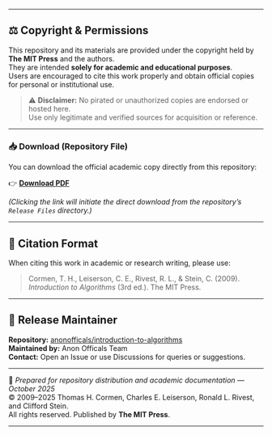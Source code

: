 
---

## ⚖️ Copyright & Permissions

This repository and its materials are provided under the copyright held by **The MIT Press** and the authors.  
They are intended **solely for academic and educational purposes**.  
Users are encouraged to cite this work properly and obtain official copies for personal or institutional use.

> ⚠️ **Disclaimer:** No pirated or unauthorized copies are endorsed or hosted here.  
> Use only legitimate and verified sources for acquisition or reference.

---

### 📥 Download (Repository File)

You can download the official academic copy directly from this repository:

👉 [**Download PDF**](https://github.com/anonofficals/introduction-to-algorithms/raw/main/Release%20Files/Introduction%20to%20Algorithms%20(3rd%20Edition)%20-%20Cormen%20et%20al..pdf)

*(Clicking the link will initiate the direct download from the repository’s `Release Files` directory.)*

---

## 🧾 Citation Format

When citing this work in academic or research writing, please use:

> Cormen, T. H., Leiserson, C. E., Rivest, R. L., & Stein, C. (2009).  
> *Introduction to Algorithms* (3rd ed.). The MIT Press.

---

## 👥 Release Maintainer

**Repository:** [anonofficals/introduction-to-algorithms](https://github.com/anonofficals/introduction-to-algorithms)  
**Maintained by:** Anon Officals Team  
**Contact:** Open an Issue or use Discussions for queries or suggestions.

---

📅 *Prepared for repository distribution and academic documentation — October 2025*  
© 2009–2025 Thomas H. Cormen, Charles E. Leiserson, Ronald L. Rivest, and Clifford Stein.  
All rights reserved. Published by **The MIT Press**.

---
